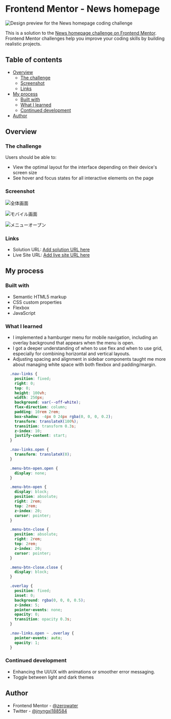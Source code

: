 # Frontend Mentor - News homepage

![Design preview for the News homepage coding challenge](preview.jpg)

This is a solution to the [News homepage challenge on Frontend Mentor](https://www.frontendmentor.io/challenges/news-homepage-H6SWTa1MFl). Frontend Mentor challenges help you improve your coding skills by building realistic projects.

## Table of contents

- [Overview](#overview)
  - [The challenge](#the-challenge)
  - [Screenshot](#screenshot)
  - [Links](#links)
- [My process](#my-process)
  - [Built with](#built-with)
  - [What I learned](#what-i-learned)
  - [Continued development](#continued-development)
- [Author](#author)

## Overview

### The challenge

Users should be able to:

- View the optimal layout for the interface depending on their device's screen size
- See hover and focus states for all interactive elements on the page

### Screenshot

![全体画面](./screenshots/全体画面.png)

![モバイル画面](./screenshots/モバイル画面.png)

![メニューオープン](./screenshots/メニューオープン.png)

### Links

- Solution URL: [Add solution URL here](https://www.frontendmentor.io/solutions/contact-form-f4VS4oLtD0)
- Live Site URL: [Add live site URL here](https://contact-form-tawny.vercel.app/)

## My process

### Built with

- Semantic HTML5 markup
- CSS custom properties
- Flexbox
- JavaScript

### What I learned

- I implemented a hamburger menu for mobile navigation, including an overlay background that appears when the menu is open.
- I got a deeper understanding of when to use flex and when to use grid, especially for combining horizontal and vertical layouts.
- Adjusting spacing and alignment in sidebar components taught me more about managing white space with both flexbox and padding/margin.

```CSS
  .nav-links {
    position: fixed;
    right: 0;
    top: 0;
    height: 100vh;
    width: 250px;
    background: var(--off-white);
    flex-direction: column;
    padding: 10rem 2rem;
    box-shadow: -4px 0 24px rgba(0, 0, 0, 0.2);
    transform: translateX(100%);
    transition: transform 0.3s;
    z-index: 10;
    justify-content: start;
  }

  .nav-links.open {
    transform: translateX(0);
  }

  .menu-btn-open.open {
    display: none;
  }

  .menu-btn-open {
    display: block;
    position: absolute;
    right: 2rem;
    top: 2rem;
    z-index: 20;
    cursor: pointer;
  }

  .menu-btn-close {
    position: absolute;
    right: 2rem;
    top: 2rem;
    z-index: 20;
    cursor: pointer;
  }

  .menu-btn-close.close {
    display: block;
  }

  .overlay {
    position: fixed;
    inset: 0;
    background: rgba(0, 0, 0, 0.5);
    z-index: 5;
    pointer-events: none;
    opacity: 0;
    transition: opacity 0.3s;
  }

  .nav-links.open ~ .overlay {
    pointer-events: auto;
    opacity: 1;
  }
```

### Continued development

- Enhancing the UI/UX with animations or smoother error messaging.
- Toggle between light and dark themes

## Author

- Frontend Mentor - [@zerowater](https://www.frontendmentor.io/profile/zerowater4704)
- Twitter - [@jnyngxi188584](https://www.x.com/jnyngxi188584)
